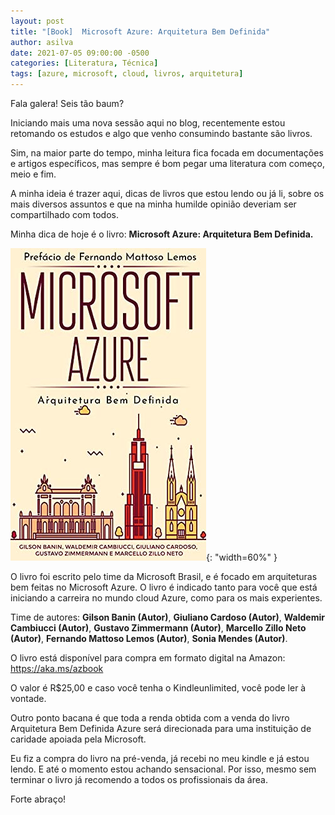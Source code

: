 ```yaml
---
layout: post
title: "[Book]  Microsoft Azure: Arquitetura Bem Definida"
author: asilva
date: 2021-07-05 09:00:00 -0500
categories: [Literatura, Técnica]
tags: [azure, microsoft, cloud, livros, arquitetura]
---
```


Fala galera! Seis tão baum?

Iniciando mais uma nova sessão aqui no blog, recentemente estou retomando os estudos e algo que venho consumindo bastante são livros.

Sim, na maior parte do tempo, minha leitura fica focada em documentações e artigos específicos, mas sempre é bom pegar uma literatura com começo, meio e fim.

A minha ideia é trazer aqui, dicas de livros que estou lendo ou já li, sobre os mais diversos assuntos e que na minha humilde opinião deveriam ser compartilhado com todos.

Minha dica de hoje é o livro: **Microsoft Azure: Arquitetura Bem Definida.**

![](/assets/img/06/livro1.jpg){: "width=60%" }

O livro foi escrito pelo time da Microsoft Brasil, e é focado em arquiteturas bem feitas no Microsoft Azure. O livro é indicado tanto para você que está iniciando a carreira no mundo cloud Azure, como para os mais experientes.

Time de autores: **Gilson Banin  (Autor)**, **Giuliano Cardoso  (Autor)**, **Waldemir Cambiucci  (Autor)**, **Gustavo Zimmermann  (Autor)**, **Marcello Zillo Neto  (Autor)**, **Fernando Mattoso Lemos  (Autor)**, **Sonia Mendes (Autor)**.

O livro está disponível para compra em formato digital na Amazon: <https://aka.ms/azbook>

O valor é R$25,00 e caso você tenha o Kindleunlimited, você pode ler à vontade.

Outro ponto bacana é que toda a renda obtida com a venda do livro Arquitetura Bem Definida Azure será direcionada para uma instituição de caridade apoiada pela Microsoft.

Eu fiz a compra do livro na pré-venda, já recebi no meu kindle e já estou lendo. E até o momento estou achando sensacional. Por isso, mesmo sem terminar o livro já recomendo a todos os profissionais da área.

Forte abraço!